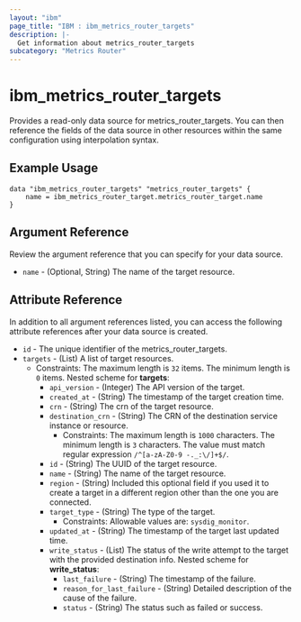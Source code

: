 ```yaml
---
layout: "ibm"
page_title: "IBM : ibm_metrics_router_targets"
description: |-
  Get information about metrics_router_targets
subcategory: "Metrics Router"
---
```


# ibm_metrics_router_targets

Provides a read-only data source for metrics_router_targets. You can then reference the fields of the data source in other resources within the same configuration using interpolation syntax.

## Example Usage

```hcl
data "ibm_metrics_router_targets" "metrics_router_targets" {
	name = ibm_metrics_router_target.metrics_router_target.name
}
```

## Argument Reference

Review the argument reference that you can specify for your data source.

* `name` - (Optional, String) The name of the target resource.

## Attribute Reference

In addition to all argument references listed, you can access the following attribute references after your data source is created.

* `id` - The unique identifier of the metrics_router_targets.
* `targets` - (List) A list of target resources.
  * Constraints: The maximum length is `32` items. The minimum length is `0` items.
Nested scheme for **targets**:
	* `api_version` - (Integer) The API version of the target.
	* `created_at` - (String) The timestamp of the target creation time.
	* `crn` - (String) The crn of the target resource.
	* `destination_crn` - (String) The CRN of the destination service instance or resource.
	  * Constraints: The maximum length is `1000` characters. The minimum length is `3` characters. The value must match regular expression `/^[a-zA-Z0-9 -._:\/]+$/`.
	* `id` - (String) The UUID of the target resource.
	* `name` - (String) The name of the target resource.
	* `region` - (String) Included this optional field if you used it to create a target in a different region other than the one you are connected.
	* `target_type` - (String) The type of the target.
	  * Constraints: Allowable values are: `sysdig_monitor`.
	* `updated_at` - (String) The timestamp of the target last updated time.
	* `write_status` - (List) The status of the write attempt to the target with the provided destination info.
	Nested scheme for **write_status**:
		* `last_failure` - (String) The timestamp of the failure.
		* `reason_for_last_failure` - (String) Detailed description of the cause of the failure.
		* `status` - (String) The status such as failed or success.

